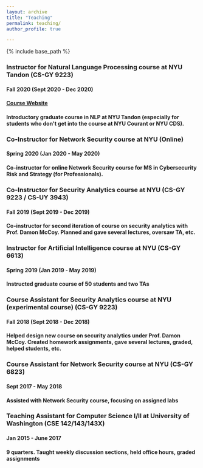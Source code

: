 ```yaml
---
layout: archive
title: "Teaching"
permalink: teaching/
author_profile: true

---
```


{% include base_path %}

### Instructor for Natural Language Processing course at NYU Tandon (CS-GY 9223)
#### Fall 2020 (Sept 2020 - Dec 2020)
#### [Course Website](https://rasikabh.github.io/nlp2020)
#### Introductory graduate course in NLP at NYU Tandon (especially for students who don't get into the course at NYU Courant or NYU CDS).

### Co-Instructor for Network Security course at NYU (Online)
#### Spring 2020 (Jan 2020 - May 2020)
#### Co-instructor for online Network Security course for MS in Cybersecurity Risk and Strategy (for Professionals).

### Co-Instructor for Security Analytics course at NYU (CS-GY 9223 / CS-UY 3943)
#### Fall 2019 (Sept 2019 - Dec 2019)
#### Co-instructor for second iteration of course on security analytics with Prof. Damon McCoy. Planned and gave several lectures, oversaw TA, etc.

### Instructor for Artificial Intelligence course at NYU (CS-GY 6613)
#### Spring 2019 (Jan 2019 - May 2019)
#### Instructed graduate course of 50 students and two TAs

### Course Assistant for Security Analytics course at NYU (experimental course) (CS-GY 9223)
#### Fall 2018 (Sept 2018 - Dec 2018)
#### Helped design new course on security analytics under Prof. Damon McCoy. Created homework assignments, gave several lectures, graded, helped students, etc.

### Course Assistant for Network Security course at NYU (CS-GY 6823)
#### Sept 2017 - May 2018  
#### Assisted with Network Security course, focusing on assigned labs

### Teaching Assistant for Computer Science I/II at University of Washington (CSE 142/143/143X)
#### Jan 2015 - June 2017  
#### 9 quarters. Taught weekly discussion sections, held office hours, graded assignments
